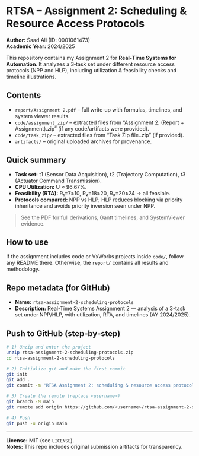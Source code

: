 # RTSA – Assignment 2: Scheduling & Resource Access Protocols

**Author:** Saad Ali (ID: 0001061473)  
**Academic Year:** 2024/2025

This repository contains my Assignment 2 for **Real‑Time Systems for Automation**. It analyzes a 3‑task set under different resource access protocols (NPP and HLP), including utilization & feasibility checks and timeline illustrations.

## Contents
- `report/Assignment 2.pdf` – full write‑up with formulas, timelines, and system viewer results.
- `code/assignment_zip/` – extracted files from “Assignment 2. (Report + Assignment).zip” (if any code/artifacts were provided).
- `code/task_zip/` – extracted files from “Task Zip file..zip” (if provided).
- `artifacts/` – original uploaded archives for provenance.

## Quick summary
- **Task set:** t1 (Sensor Data Acquisition), t2 (Trajectory Computation), t3 (Actuator Command Transmission).  
- **CPU Utilization:** U ≈ 96.67%.  
- **Feasibility (RTA):** R₁=7≤10, R₂=18≤20, R₃=20≤24 → all feasible.  
- **Protocols compared:** NPP vs HLP; HLP reduces blocking via priority inheritance and avoids priority inversion seen under NPP.

> See the PDF for full derivations, Gantt timelines, and SystemViewer evidence.

## How to use
If the assignment includes code or VxWorks projects inside `code/`, follow any README there. Otherwise, the `report/` contains all results and methodology.

## Repo metadata (for GitHub)
- **Name:** `rtsa-assignment-2-scheduling-protocols`
- **Description:** Real-Time Systems Assignment 2 — analysis of a 3-task set under NPP/HLP, with utilization, RTA, and timelines (AY 2024/2025).

## Push to GitHub (step‑by‑step)
```bash
# 1) Unzip and enter the project
unzip rtsa-assignment-2-scheduling-protocols.zip
cd rtsa-assignment-2-scheduling-protocols

# 2) Initialize git and make the first commit
git init
git add .
git commit -m "RTSA Assignment 2: scheduling & resource access protocols"

# 3) Create the remote (replace <username>)
git branch -M main
git remote add origin https://github.com/<username>/rtsa-assignment-2-scheduling-protocols.git

# 4) Push
git push -u origin main
```

---

**License:** MIT (see `LICENSE`).  
**Notes:** This repo includes original submission artifacts for transparency.
